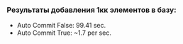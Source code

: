 ### Результаты добавления 1кк элементов в базу:
- Auto Commit False: 99.41 sec.
- Auto Commit True: ~1.7 per sec.
